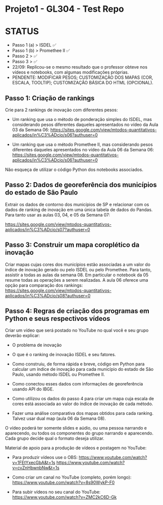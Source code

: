 # Projeto1 - GL304 - Test Repo

# STATUS
+ Passo 1 (a) > ISDEL :white_check_mark:
+ Passo 1 (b) > Promethee II :white_check_mark:
+ Passo 2 > :white_check_mark:
+ Passo 3 > :white_check_mark:
+ 22/09: Replicou-se o mesmo resultado que o professor obteve nos vídeos e notebooks, com algumas modificações próprias.
+ PENDENTE: MODIFICAR PESOS; CUSTOMIZAÇÃO DOS MAPAS (COR, ESCALA, TOOLTIP); CUSTOMIZAÇÃO BÁSICA DO HTML (OPCIONAL).

## Passo 1: Criação de rankings

Crie para 2 rankings de inovação com diferentes pesos:

+ Um ranking que usa o método de ponderação simples do ISDEL, mas considerando pesos diferentes daqueles apresentados no vídeo da Aula 03 da Semana 06: https://sites.google.com/view/mtodos-quantitativos-aplicados/in%C3%ADcio/s06?authuser=0

+ Um ranking que usa o método Promethee II, mas considerando pesos diferentes daqueles apresentados no vídeo da Aula 06 da Semana 06: https://sites.google.com/view/mtodos-quantitativos-aplicados/in%C3%ADcio/s06?authuser=0

Não esqueça de utilizar o código Python dos notebooks associados.

## Passo 2: Dados de georeferência dos municípios do estado de São Paulo

Extrair os dados de contorno dos municípios de SP e relacionar com os dados de ranking de inovação em uma única tabela de dados do Pandas. Para tanto usar as aulas 03, 04, e 05 da Semana 07:

https://sites.google.com/view/mtodos-quantitativos-aplicados/in%C3%ADcio/s07?authuser=0

## Passo 3: Construir um mapa coroplético da inovação

Criar mapas cujas cores dos municípios estão associadas a um valor do índice de inovação gerado ou pelo ISDEL ou pelo Promethee. Para tanto, assistir a todas as aulas da semana 08. Em particular o notebook da 05 resume todas as operações a serem realizadas. A aula 06 oferece uma opção para comparação dos rankings: https://sites.google.com/view/mtodos-quantitativos-aplicados/in%C3%ADcio/s08?authuser=0

## Passo 4: Regras de criação dos programas em Python e seus respectivos vídeos

Criar um vídeo que será postado no YouTube no qual você e seu grupo deverão explicar:

+ O problema de inovação
+ O que é o ranking de inovação ISDEL e seu fatores.

+ Como construiu, de forma rápida e breve, código em Python para calcular um índice de inovação para cada município do estado de São Paulo, usando método ISDEL ou Promethee II.

+ Como conectou esses dados com informações de georeferência usando API do IBGE.

+ Como utilizou os dados do passo 4 para criar um mapa cuja escala de cores está associada ao valor do índice de inovação de cada método.

+ Fazer uma análise comparativa dos mapas obtidos para cada ranking. Talvez usar dual map (aula 06 da Semana 08).

O vídeo poderá ter somente slides e aúdio, ou uma pessoa narrando e aparecendo, ou todos os componentes do grupo narrando e aparecendo. Cada grupo decide qual o formato deseja utilizar.

Material de apoio para a produção de vídeos e postagem no YouTube:

+ Para produzir vídeos use o OBS: https://www.youtube.com/watch?v=1FEtYxecGbA&t=1s https://www.youtube.com/watch?v=cvZnHbwnbNw&t=1s

+ Como criar um canal no YouTube (completo, porém longo): https://www.youtube.com/watch?v=8s90WykP-F0

+ Para subir vídeos no seu canal do YouTube: https://www.youtube.com/watch?v=ZMC2kC6D-Gk
